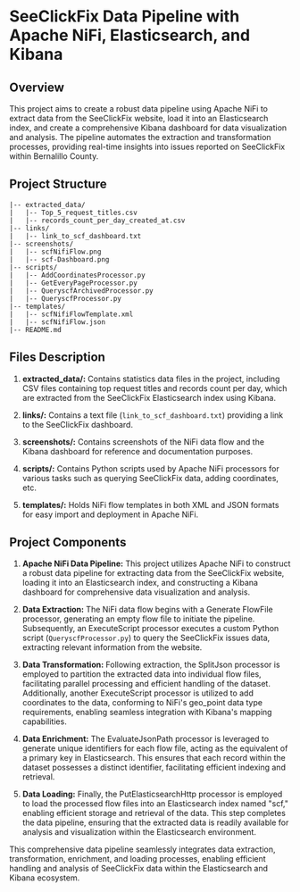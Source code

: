 # SeeClickFix Data Pipeline with Apache NiFi, Elasticsearch, and Kibana

## Overview
This project aims to create a robust data pipeline using Apache NiFi to extract data from the SeeClickFix website, load it into an Elasticsearch index, and create a comprehensive Kibana dashboard for data visualization and analysis. The pipeline automates the extraction and transformation processes, providing real-time insights into issues reported on SeeClickFix within Bernalillo County.

## Project Structure
```
|-- extracted_data/
|   |-- Top_5_request_titles.csv
|   |-- records_count_per_day_created_at.csv
|-- links/
|   |-- link_to_scf_dashboard.txt
|-- screenshots/
|   |-- scfNifiFlow.png
|   |-- scf-Dashboard.png
|-- scripts/
|   |-- AddCoordinatesProcessor.py
|   |-- GetEveryPageProcessor.py
|   |-- QueryscfArchivedProcessor.py
|   |-- QueryscfProcessor.py
|-- templates/
|   |-- scfNifiFlowTemplate.xml
|   |-- scfNifiFlow.json
|-- README.md
```

## Files Description

1. **extracted_data/:** Contains statistics data files in the project, including CSV files containing top request titles and records count per day, which are extracted from the SeeClickFix Elasticsearch index using Kibana.

2. **links/:** Contains a text file (`link_to_scf_dashboard.txt`) providing a link to the SeeClickFix dashboard.

3. **screenshots/:** Contains screenshots of the NiFi data flow and the Kibana dashboard for reference and documentation purposes.

4. **scripts/:** Contains Python scripts used by Apache NiFi processors for various tasks such as querying SeeClickFix data, adding coordinates, etc.

5. **templates/:** Holds NiFi flow templates in both XML and JSON formats for easy import and deployment in Apache NiFi.

## Project Components

1. **Apache NiFi Data Pipeline:** This project utilizes Apache NiFi to construct a robust data pipeline for extracting data from the SeeClickFix website, loading it into an Elasticsearch index, and constructing a Kibana dashboard for comprehensive data visualization and analysis.

2. **Data Extraction:** The NiFi data flow begins with a Generate FlowFile processor, generating an empty flow file to initiate the pipeline. Subsequently, an ExecuteScript processor executes a custom Python script (`QueryscfProcessor.py`) to query the SeeClickFix issues data, extracting relevant information from the website.

3. **Data Transformation:** Following extraction, the SplitJson processor is employed to partition the extracted data into individual flow files, facilitating parallel processing and efficient handling of the dataset. Additionally, another ExecuteScript processor is utilized to add coordinates to the data, conforming to NiFi's geo_point data type requirements, enabling seamless integration with Kibana's mapping capabilities.

4. **Data Enrichment:** The EvaluateJsonPath processor is leveraged to generate unique identifiers for each flow file, acting as the equivalent of a primary key in Elasticsearch. This ensures that each record within the dataset possesses a distinct identifier, facilitating efficient indexing and retrieval.

5. **Data Loading:** Finally, the PutElasticsearchHttp processor is employed to load the processed flow files into an Elasticsearch index named "scf," enabling efficient storage and retrieval of the data. This step completes the data pipeline, ensuring that the extracted data is readily available for analysis and visualization within the Elasticsearch environment.

This comprehensive data pipeline seamlessly integrates data extraction, transformation, enrichment, and loading processes, enabling efficient handling and analysis of SeeClickFix data within the Elasticsearch and Kibana ecosystem.
